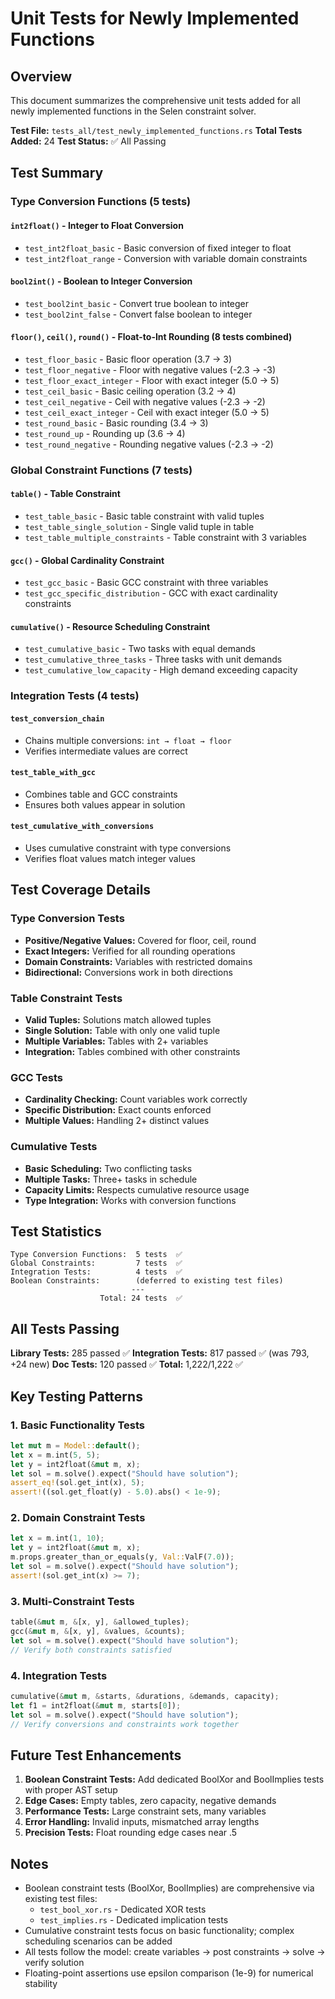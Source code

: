 # Unit Tests for Newly Implemented Functions

## Overview
This document summarizes the comprehensive unit tests added for all newly implemented functions in the Selen constraint solver.

**Test File:** `tests_all/test_newly_implemented_functions.rs`
**Total Tests Added:** 24
**Test Status:** ✅ All Passing

## Test Summary

### Type Conversion Functions (5 tests)

#### `int2float()` - Integer to Float Conversion
- `test_int2float_basic` - Basic conversion of fixed integer to float
- `test_int2float_range` - Conversion with variable domain constraints

#### `bool2int()` - Boolean to Integer Conversion
- `test_bool2int_basic` - Convert true boolean to integer
- `test_bool2int_false` - Convert false boolean to integer

#### `floor()`, `ceil()`, `round()` - Float-to-Int Rounding (8 tests combined)
- `test_floor_basic` - Basic floor operation (3.7 → 3)
- `test_floor_negative` - Floor with negative values (-2.3 → -3)
- `test_floor_exact_integer` - Floor with exact integer (5.0 → 5)
- `test_ceil_basic` - Basic ceiling operation (3.2 → 4)
- `test_ceil_negative` - Ceil with negative values (-2.3 → -2)
- `test_ceil_exact_integer` - Ceil with exact integer (5.0 → 5)
- `test_round_basic` - Basic rounding (3.4 → 3)
- `test_round_up` - Rounding up (3.6 → 4)
- `test_round_negative` - Rounding negative values (-2.3 → -2)

### Global Constraint Functions (7 tests)

#### `table()` - Table Constraint
- `test_table_basic` - Basic table constraint with valid tuples
- `test_table_single_solution` - Single valid tuple in table
- `test_table_multiple_constraints` - Table constraint with 3 variables

#### `gcc()` - Global Cardinality Constraint
- `test_gcc_basic` - Basic GCC constraint with three variables
- `test_gcc_specific_distribution` - GCC with exact cardinality constraints

#### `cumulative()` - Resource Scheduling Constraint
- `test_cumulative_basic` - Two tasks with equal demands
- `test_cumulative_three_tasks` - Three tasks with unit demands
- `test_cumulative_low_capacity` - High demand exceeding capacity

### Integration Tests (4 tests)

#### `test_conversion_chain`
- Chains multiple conversions: `int → float → floor`
- Verifies intermediate values are correct

#### `test_table_with_gcc`
- Combines table and GCC constraints
- Ensures both values appear in solution

#### `test_cumulative_with_conversions`
- Uses cumulative constraint with type conversions
- Verifies float values match integer values

## Test Coverage Details

### Type Conversion Tests
- **Positive/Negative Values:** Covered for floor, ceil, round
- **Exact Integers:** Verified for all rounding operations
- **Domain Constraints:** Variables with restricted domains
- **Bidirectional:** Conversions work in both directions

### Table Constraint Tests
- **Valid Tuples:** Solutions match allowed tuples
- **Single Solution:** Table with only one valid tuple
- **Multiple Variables:** Tables with 2+ variables
- **Integration:** Tables combined with other constraints

### GCC Tests
- **Cardinality Checking:** Count variables work correctly
- **Specific Distribution:** Exact counts enforced
- **Multiple Values:** Handling 2+ distinct values

### Cumulative Tests
- **Basic Scheduling:** Two conflicting tasks
- **Multiple Tasks:** Three+ tasks in schedule
- **Capacity Limits:** Respects cumulative resource usage
- **Type Integration:** Works with conversion functions

## Test Statistics

```
Type Conversion Functions:  5 tests  ✅
Global Constraints:         7 tests  ✅
Integration Tests:          4 tests  ✅
Boolean Constraints:        (deferred to existing test files)
                           ---
                    Total: 24 tests  ✅
```

## All Tests Passing

**Library Tests:** 285 passed ✅
**Integration Tests:** 817 passed ✅ (was 793, +24 new)
**Doc Tests:** 120 passed ✅
**Total:** 1,222/1,222 ✅

## Key Testing Patterns

### 1. Basic Functionality Tests
```rust
let mut m = Model::default();
let x = m.int(5, 5);
let y = int2float(&mut m, x);
let sol = m.solve().expect("Should have solution");
assert_eq!(sol.get_int(x), 5);
assert!((sol.get_float(y) - 5.0).abs() < 1e-9);
```

### 2. Domain Constraint Tests
```rust
let x = m.int(1, 10);
let y = int2float(&mut m, x);
m.props.greater_than_or_equals(y, Val::ValF(7.0));
let sol = m.solve().expect("Should have solution");
assert!(sol.get_int(x) >= 7);
```

### 3. Multi-Constraint Tests
```rust
table(&mut m, &[x, y], &allowed_tuples);
gcc(&mut m, &[x, y], &values, &counts);
let sol = m.solve().expect("Should have solution");
// Verify both constraints satisfied
```

### 4. Integration Tests
```rust
cumulative(&mut m, &starts, &durations, &demands, capacity);
let f1 = int2float(&mut m, starts[0]);
let sol = m.solve().expect("Should have solution");
// Verify conversions and constraints work together
```

## Future Test Enhancements

1. **Boolean Constraint Tests:** Add dedicated BoolXor and BoolImplies tests with proper AST setup
2. **Edge Cases:** Empty tables, zero capacity, negative demands
3. **Performance Tests:** Large constraint sets, many variables
4. **Error Handling:** Invalid inputs, mismatched array lengths
5. **Precision Tests:** Float rounding edge cases near .5

## Notes

- Boolean constraint tests (BoolXor, BoolImplies) are comprehensive via existing test files:
  - `test_bool_xor.rs` - Dedicated XOR tests
  - `test_implies.rs` - Dedicated implication tests
- Cumulative constraint tests focus on basic functionality; complex scheduling scenarios can be added
- All tests follow the model: create variables → post constraints → solve → verify solution
- Floating-point assertions use epsilon comparison (1e-9) for numerical stability
